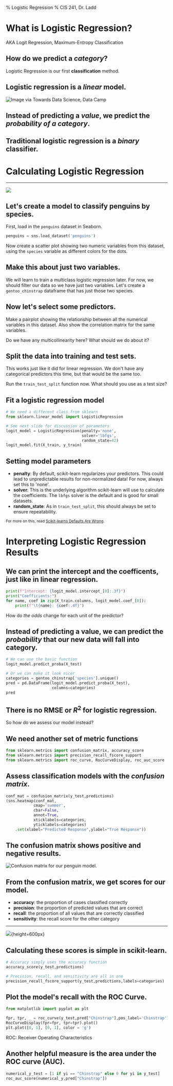 % Logistic Regression
% CIS 241, Dr. Ladd


# What is Logistic Regression?

AKA Logit Regression, Maximum-Entropy Classification

## How do we predict a *category*?

Logistic Regression is our first **classification** method.

## Logistic regression is a *linear* model.

![Image via Towards Data Science, Data Camp](img/linear_v_logit.jpeg)

## Instead of predicting a *value*, we predict the *probability of a category*.

## Traditional logistic regression is a *binary* classifier.

# Calculating Logistic Regression

---

![](img/penguins.jpg)

## Let's create a model to classify penguins by species.

First, load in the `penguins` dataset in Seaborn. 

```python
penguins = sns.load_dataset('penguins')
```

Now create a scatter plot showing two numeric variables from this dataset, using the `species` variable as different colors for the dots.

## Make this about just two variables.

We will learn to train a multiclass logistic regression later. For now, we should filter our data so we have just two variables. Let's create a `gentoo_chinstrap` dataframe that has just those two species.

## Now let's select some predictors.

Make a pairplot showing the relationship between all the numerical variables in this dataset. Also show the correlation matrix for the same variables.

Do we have any multicollinearity here? What should we do about it?

## Split the data into training and test sets.

This works just like it did for linear regression. We don't have any categorical predictors this time, but that would be the same too.

Run the `train_test_split` function now. What should you use as a test size?

## Fit a logistic regression model

```python
# We need a different class from sklearn
from sklearn.linear_model import LogisticRegression
```

```python
# See next slide for discussion of parameters
logit_model = LogisticRegression(penalty='none', 
                                 solver='lbfgs', 
                                 random_state=42)
logit_model.fit(X_train, y_train)
```

## Setting model parameters

- **penalty**: By default, scikit-learn regularizes your predictors. This could lead to unpredictable results for non-normalized data! For now, always set this to 'none'.
- **solver**: This is the underlying algorithm scikit-learn will use to calculate the coefficients. The `lbfgs` solver is the default and is good for small datasets.
- **random_state**: As in `train_test_split`, this should always be set to ensure repeatability.

<small>For more on this, read [Scikit-learns Defaults Are Wrong](https://ryxcommar.com/2019/08/30/scikit-learns-defaults-are-wrong/).</small>

# Interpreting Logistic Regression Results

## We can print the intercept and the coefficents, just like in linear regression.

```python
print(f"Intercept: {logit_model.intercept_[0]:.3f}")
print("Coefficients:")
for name, coef in zip(X_train.columns, logit_model.coef_[0]):
    print(f"\t{name}: {coef:.4f}")
```

How do *the odds* change for each unit of the predictor?

## Instead of predicting a value, we can predict the *probability* that our new data will fall into category.

```python
# We can use the basic function
logit_model.predict_proba(X_test)
```

```python
# Or we can make it look nicer
categories = gentoo_chinstrap['species'].unique()
pred = pd.DataFrame(logit_model.predict_proba(X_test), 
                    columns=categories)
pred
```

## There is no RMSE or $R^{2}$ for logistic regression.

So how do we assess our model instead?

## We need another set of metric functions

```python
from sklearn.metrics import confusion_matrix, accuracy_score
from sklearn.metrics import precision_recall_fscore_support
from sklearn.metrics import roc_curve, RocCurveDisplay, roc_auc_score
```

## Assess classification models with the *confusion matrix*.

```python
conf_mat = confusion_matrix(y_test,predictions)
(sns.heatmap(conf_mat, 
            cmap='summer', 
            cbar=False, 
            annot=True, 
            xticklabels=categories, 
            yticklabels=categories)
    .set(xlabel="Predicted Response",ylabel="True Response"))
```

## The confusion matrix shows positive and negative results.

![Confusion matrix for our penguin model.](img/confusion_matrix.png)

## From the confusion matrix, we get scores for our model.

- **accuracy**: the proportion of cases classified correctly
- **precision**: the proportion of predicted values that are correct
- **recall**: the proportion of all values that are correctly classified
- **sensitivity**: the recall score for the other category

---

![](img/precision_recall.svg){height=600px}

## Calculating these scores is simple in scikit-learn.

```python
# Accuracy simply uses the accuracy function
accuracy_score(y_test,predictions)

# Precision, recall, and sensitivity are all in one
precision_recall_fscore_support(y_test,predictions,labels=categories)
```

## Plot the model's recall with the ROC Curve.

```python
from matplotlib import pyplot as plt

fpr, tpr, _ = roc_curve(y_test,pred["Chinstrap"],pos_label='Chinstrap')
RocCurveDisplay(fpr=fpr, tpr=tpr).plot()
plt.plot([0, 1], [0, 1], color = 'g')
```

ROC: Receiver Operating Characteristics

## Another helpful measure is the area under the ROC curve (AUC).

```python
numerical_y_test = [1 if yi == "Chinstrap" else 0 for yi in y_test]
roc_auc_score(numerical_y,pred["Chinstrap"])
```
